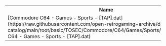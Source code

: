 <table>
<tr><th>Name</th><th>Size</th></tr>
<tr><td>
[Commodore C64 - Games - Sports - [TAP].dat](https://raw.githubusercontent.com/open-retrogaming-archive/dat-catalog/main/root/basic/TOSEC/Commodore/C64/Games/Sports/[TAP]/Commodore C64 - Games - Sports - [TAP].dat)
</td><td>448030</td></tr>
</table>

